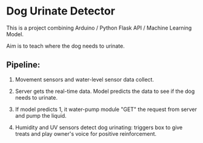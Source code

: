 # Dog Urinate Detector

This is a project combining Arduino / Python Flask API / Machine Learning Model. 

Aim is to teach where the dog needs to urinate.

## Pipeline:

1. Movement sensors and water-level sensor data collect.

2. Server gets the real-time data. Model predicts the data to see if the dog needs to urinate.

3. If model predicts 1, it water-pump module "GET" the request from server and pump the liquid.

4. Humidity and UV sensors detect dog urinating: triggers box to give treats and play owner's voice for positive reinforcement.

